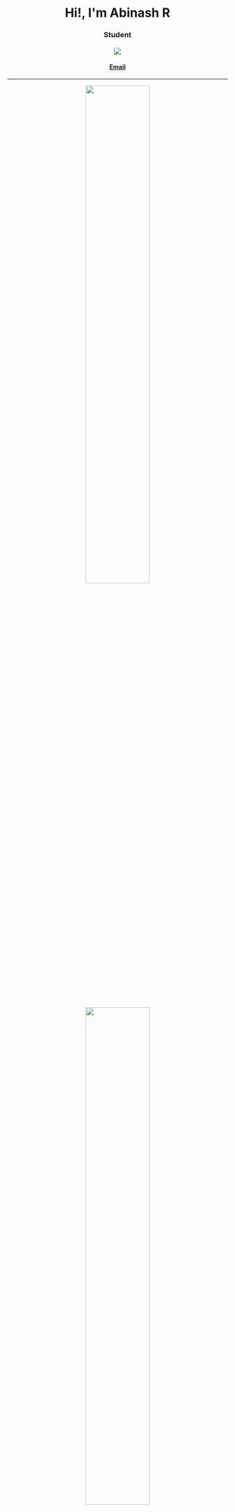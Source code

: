  <p align="center">
 <h1 align="center">Hi!, I'm Abinash R </h1>
 <h3 align="center">Student</h3>
</p>

<h4 align="center"> 
  <img src="https://komarev.com/ghpvc/?username=abinash2263&style=flat-square&color=brightgreen">
</h4>

<h4 align="center"><a href="mailto:abinashraja4364@gmail.com"> Email </a></h4>

<hr>

<p align="center"><a href="https://github.com/anuraghazra/github-readme-stats" target="_blank">
  <img width="54%" src="https://github-readme-stats.vercel.app/api?username=abinash2263&theme=onedark"/><br>
  <img width="54%" src="https://github-readme-stats.vercel.app/api/top-langs/?username=abinash2263&theme=onedark&layout=compact&langs_count=10"/>
</a></p>
